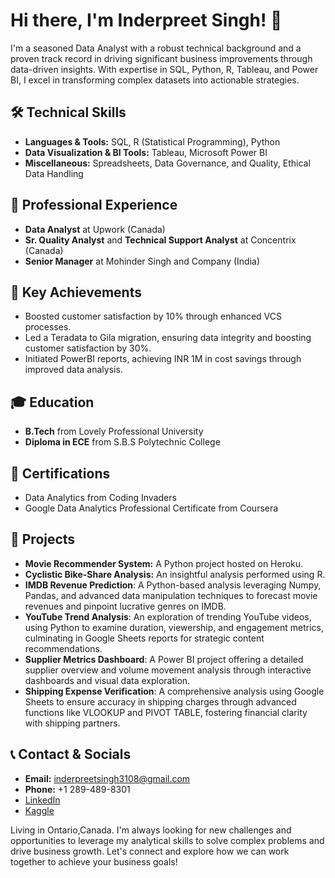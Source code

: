 # Hi there, I'm Inderpreet Singh! 👋

I'm a seasoned Data Analyst with a robust technical background and a proven track record in driving significant business improvements through data-driven insights. With expertise in SQL, Python, R, Tableau, and Power BI, I excel in transforming complex datasets into actionable strategies.

## 🛠 Technical Skills
- **Languages & Tools:** SQL, R (Statistical Programming), Python
- **Data Visualization & BI Tools:** Tableau, Microsoft Power BI
- **Miscellaneous:** Spreadsheets, Data Governance, and Quality, Ethical Data Handling

## 💼 Professional Experience
- **Data Analyst** at Upwork (Canada)
- **Sr. Quality Analyst** and **Technical Support Analyst** at Concentrix (Canada)
- **Senior Manager** at Mohinder Singh and Company (India)


## 🌟 Key Achievements
- Boosted customer satisfaction by 10% through enhanced VCS processes.
- Led a Teradata to Gila migration, ensuring data integrity and boosting customer satisfaction by 30%.
- Initiated PowerBI reports, achieving INR 1M in cost savings through improved data analysis.

## 🎓 Education
- **B.Tech** from Lovely Professional University
- **Diploma in ECE** from S.B.S Polytechnic College

## 📜 Certifications
- Data Analytics from Coding Invaders
- Google Data Analytics Professional Certificate from Coursera

## 🚀 Projects
- **Movie Recommender System:** A Python project hosted on Heroku.
- **Cyclistic Bike-Share Analysis:** An insightful analysis performed using R.
- **IMDB Revenue Prediction**: A Python-based analysis leveraging Numpy, Pandas, and advanced data manipulation techniques to forecast movie revenues and pinpoint lucrative genres on IMDB.
- **YouTube Trend Analysis**: An exploration of trending YouTube videos, using Python to examine duration, viewership, and engagement metrics, culminating in Google Sheets reports for strategic content recommendations.
- **Supplier Metrics Dashboard**: A Power BI project offering a detailed supplier overview and volume movement analysis through interactive dashboards and visual data exploration.
- **Shipping Expense Verification**: A comprehensive analysis using Google Sheets to ensure accuracy in shipping charges through advanced functions like VLOOKUP and PIVOT TABLE, fostering financial clarity with shipping partners.

## 📞 Contact & Socials
- **Email:** inderpreetsingh3108@gmail.com
- **Phone:** +1 289-489-8301
- [LinkedIn](https://linkedin.com/in/inderpreetsinghda)
- [Kaggle](https://kaggle.com/sinderpreet)

Living in Ontario,Canada. I'm always looking for new challenges and opportunities to leverage my analytical skills to solve complex problems and drive business growth. Let's connect and explore how we can work together to achieve your business goals!

